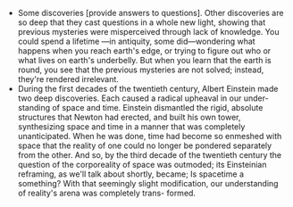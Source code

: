 - Some discoveries [provide answers to questions]. Other discoveries are so deep that they cast questions in a whole new light, showing that previous mysteries were misperceived through lack of knowledge. You could spend a lifetime —in antiquity, some did—wondering what happens when you reach earth's edge, or trying to figure out who or what lives on earth's underbelly. But when you learn that the earth is round, you see that the previous mysteries are not solved; instead, they're rendered irrelevant.
- During the first decades of the twentieth century, Albert Einstein made two deep discoveries. Each caused a radical upheaval in our under- standing of space and time. Einstein dismantled the rigid, absolute structures that Newton had erected, and built his own tower, synthesizing space and time in a manner that was completely unanticipated. When he was done, time had become so enmeshed with space that the reality of one could no longer be pondered separately from the other. And so, by the third decade of the twentieth century the question of the corporeality of space was outmoded; its Einsteinian reframing, as we'll talk about shortly, became; Is spacetime a something? With that seemingly slight modification, our understanding of reality's arena was completely trans- formed.
